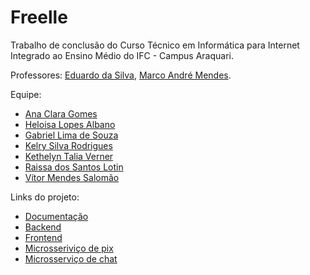 # Freelle
Trabalho de conclusão do Curso Técnico em Informática para Internet Integrado ao Ensino Médio do IFC - Campus Araquari.

Professores: [Eduardo da Silva](https://github.com/eduardo-da-silva), [Marco André Mendes](https://github.com/marrcandre).

Equipe:
- [Ana Clara Gomes](https://github.com/anaclarag)
- [Heloisa Lopes Albano](https://github.com/heloisa-lopes)
- [Gabriel Lima de Souza](https://github.com/GabrielLima2803)
- [Kelry Silva Rodrigues](https://github.com/kelrysro)
- [Kethelyn Talia Verner](https://github.com/kvernert)
- [Raissa dos Santos Lotin](https://github.com/raissalotin)
- [Vítor Mendes Salomão](https://github.com/vittorms)

Links do projeto:

-  [Documentação](https://github.com/Freelle/Doc-Frelle)
-  [Backend](https://github.com/Freelle/Backend-Frelle)
-  [Frontend](https://github.com/Freelle/Frontend-Frelle)
-  [Microsseriviço de pix](https://github.com/Freelle/Microsserivce-Pix)
-  [Microsserviço de chat](https://github.com/Freelle/Microsservice-Chat)
